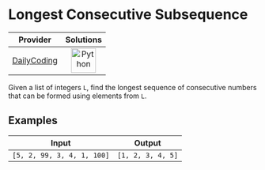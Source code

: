 # Longest Consecutive Subsequence

<!-- INFO TABLE BEGIN -->

| Provider                                              | Solutions                                                                                                                                        |
| :---------------------------------------------------: | :----------------------------------------------------------------------------------------------------------------------------------------------: |
| [DailyCoding](../../../docs/providers/DailyCoding.md) | [<img src="https://res.cloudinary.com/rascaltwo/image/upload/v1631924087/python_xzdlti.svg" alt="Python" title="Python" width="50" />](solve.py) |

<!-- INFO TABLE END -->

Given a list of integers `L`, find the longest sequence of consecutive numbers that can be formed using elements from `L`.

## Examples

| Input                      | Output            |
| -------------------------- | ----------------- |
| `[5, 2, 99, 3, 4, 1, 100]` | `[1, 2, 3, 4, 5]` |
